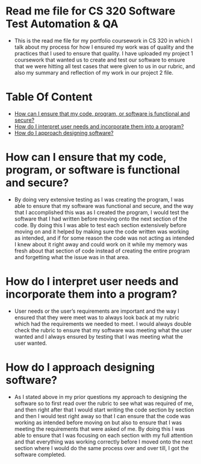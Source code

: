 # Read me file for CS 320 Software Test Automation & QA
+ This is the read me file for my portfolio coursework in CS 320 in which I talk about my process for how I ensured my work was of quality and the practices that I used to ensure that quality. I have uploaded my project 1 coursework that wanted us to create and test our software to ensure that we were hitting all test cases that were given to us in our rubric, and also my summary and reflection of my work in our project 2 file.

# Table Of Content
<!-- TOC start -->
- [How can I ensure that my code, program, or software is functional and secure? ](#how-can-i-ensure-that-my-code-program-or-software-is-functional-and-secure)
- [How do I interpret user needs and incorporate them into a program? ](#how-do-i-interpret-user-needs-and-incorporate-them-into-a-program)
- [How do I approach designing software? ](#how-do-i-approach-designing-software)
<!-- TOC end -->
<!-- TOC --><a name="how-can-i-ensure-that-my-code-program-or-software-is-functional-and-secure"></a>
# How can I ensure that my code, program, or software is functional and secure? 
+ By doing very extensive testing as I was creating the program, I was able to ensure that my software was functional and secure, and the way that I accomplished this was as I created the program, I would test the software that I had written before moving onto the next section of the code. By doing this I was able to test each section extensively before moving on and it helped by making sure the code written was working as intended, and if for some reason the code was not acting as intended I knew about it right away and could work on it while my memory was fresh about that section of code instead of creating the entire program and forgetting what the issue was in that area.  
<!-- TOC --><a name="how-do-i-interpret-user-needs-and-incorporate-them-into-a-program"></a>
# How do I interpret user needs and incorporate them into a program? 
+ User needs or the user’s requirements are important and the way I ensured that they were meet was to always look back at my rubric which had the requirements we needed to meet. I would always double check the rubric to ensure that my software was meeting what the user wanted and I always ensured by testing that I was meeting what the user wanted.
<!-- TOC --><a name="how-do-i-approach-designing-software"></a>
# How do I approach designing software? 
+ As I stated above in my prior questions my approach to designing the software so to first read over the rubric to see what was required of me, and then right after that I would start writing the code section by section and then I would test right away so that I can ensure that the code was working as intended before moving on but also to ensure that I was meeting the requirements that were asked of me. By doing this I was able to ensure that I was focusing on each section with my full attention and that everything was working correctly before I moved onto the next section where I would do the same process over and over till, I got the software completed.

